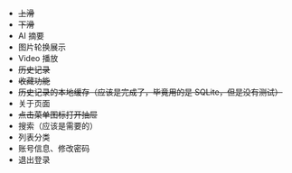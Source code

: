 - ~~上滑~~
- ~~下滑~~
- AI 摘要
- 图片轮换展示
- Video 播放
- ~~历史记录~~
- ~~收藏功能~~
- ~~历史记录的本地缓存（应该是完成了，毕竟用的是 SQLite，但是没有测试）~~
- 关于页面
- ~~点击菜单图标打开抽屉~~
- 搜索（应该是需要的）
- 列表分类
- 账号信息、修改密码
- 退出登录